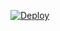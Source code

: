 [![Deploy](https://www.herokucdn.com/deploy/button.svg)](https://heroku.com/deploy?template=https://github.com/Range7/PDFUltraBot)
